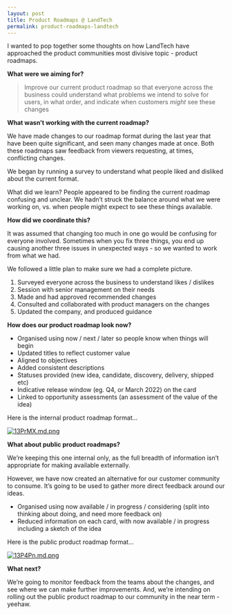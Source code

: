 ```yaml
---
layout: post
title: Product Roadmaps @ LandTech
permalink: product-roadmaps-landtech
---
```

I wanted to pop together some thoughts on how LandTech have approached the product communities most divisive topic - product roadmaps.

**What were we aiming for?**

> Improve our current product roadmap so that everyone across the business could understand what problems we intend to solve for users, in what order, and indicate when customers *might* see these changes

**What wasn’t working with the current roadmap?**

We have made changes to our roadmap format during the last year that have been quite significant, and seen many changes made at once. Both these roadmaps saw feedback from viewers requesting, at times, conflicting changes.

We began by running a survey to understand what people liked and disliked about the current format.

What did we learn? People appeared to be finding the current roadmap confusing and unclear. We hadn’t struck the balance around what we were working on, vs. when people might expect to see these things available.

**How did we coordinate this?**

It was assumed that changing too much in one go would be confusing for everyone involved. Sometimes when you fix three things, you end up causing another three issues in unexpected ways - so we wanted to work from what we had.

We followed a little plan to make sure we had a complete picture.

1. Surveyed everyone across the business to understand likes / dislikes
2. Session with senior management on their needs
3. Made and had approved recommended changes
4. Consulted and collaborated with product managers on the changes
5. Updated the company, and produced guidance

**How does our product roadmap look now?**

- Organised using now / next / later so people know when things will begin
- Updated titles to reflect customer value
- Aligned to objectives
- Added consistent descriptions
- Statuses provided (new idea, candidate, discovery, delivery, shipped etc)
- Indicative release window (eg. Q4, or March 2022) on the card
- Linked to opportunity assessments (an assessment of the value of the idea)

Here is the internal product roadmap format...

[![13PrMX.md.png](https://iili.io/13PrMX.md.png)](https://freeimage.host/i/13PrMX)

**What about public product roadmaps?**

We’re keeping this one internal only, as the full breadth of information isn’t appropriate for making available externally.

However, we have now created an alternative for our customer community to consume. It’s going to be used to gather more direct feedback around our ideas.

- Organised using now available / in progress / considering (split into thinking about doing, and need more feedback on)
- Reduced information on each card, with now available / in progress including a sketch of the idea

Here is the public product roadmap format...

[![13P4Pn.md.png](https://iili.io/13P4Pn.md.png)](https://freeimage.host/i/13P4Pn)

**What next?**

We’re going to monitor feedback from the teams about the changes, and see where we can make further improvements. And, we’re intending on rolling out the public product roadmap to our community in the near term - yeehaw.
